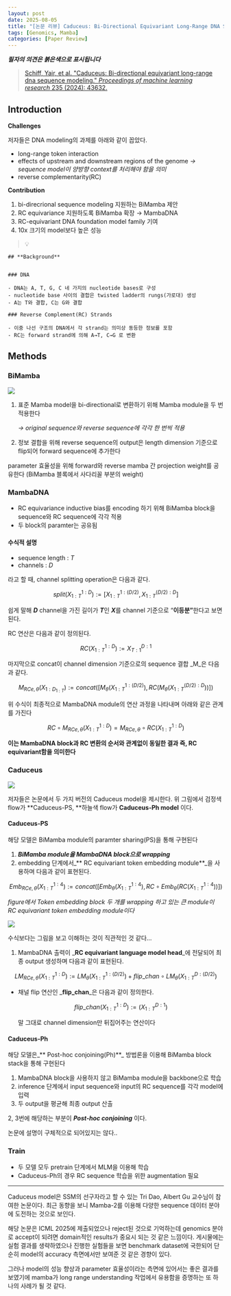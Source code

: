 ```yaml
---
layout: post
date: 2025-08-05
title: "[논문 리뷰] Caduceus: Bi-Directional Equivariant Long-Range DNA Sequence Modeling"
tags: [Genomics, Mamba]
categories: [Paper Review]
---
```


<span class="notion-red">_**필자의 의견은 붉은색으로 표시됩니다**_</span>


> [Schiff, Yair, et al. "Caduceus: Bi-directional equivariant long-range dna sequence modeling." ](https://pmc.ncbi.nlm.nih.gov/articles/PMC12189541/)[_Proceedings of machine learning research_](https://pmc.ncbi.nlm.nih.gov/articles/PMC12189541/)[ 235 (2024): 43632.](https://pmc.ncbi.nlm.nih.gov/articles/PMC12189541/)



## Introduction


**Challenges**


저자들은 DNA modeling의 과제를 아래와 같이 꼽았다.

- long-range token interaction
- effects of upstream and downstream regions of the genome 
_→ sequence model이 양방향 context를 처리해야 함을 의미_
- reverse complementarity(RC)

**Contribution**

1. bi-direcrional sequence modeling 지원하는 BiMamba 제안
1. RC equivariance 지원하도록 BiMamba 확장 → MambaDNA
1. RC-equivariant DNA foundation model family 기여
1. 10x 크기의 model보다 높은 성능

> 💡 


	## **Background**


	### DNA

	- DNA는 A, T, G, C 네 가지의 nucleotide bases로 구성
	- nucleotide base 사이의 결합은 twisted ladder의 rungs(가로대) 생성
	- A는 T와 결합, C는 G와 결합

	### Reverse Complement(RC) Strands

	- 이중 나선 구조의 DNA에서 각 strand는 의미상 동등한 정보를 포함
	- RC는 forward strand에 의해 A→T, C→G 로 변환


## Methods



### BiMamba


![](https://prod-files-secure.s3.us-west-2.amazonaws.com/542b861c-36a8-4051-84e5-8804b6728dba/2c247d59-7815-4980-99f0-8f0d21f445a7/image.png?X-Amz-Algorithm=AWS4-HMAC-SHA256&X-Amz-Content-Sha256=UNSIGNED-PAYLOAD&X-Amz-Credential=ASIAZI2LB4662UVDVPPW%2F20250923%2Fus-west-2%2Fs3%2Faws4_request&X-Amz-Date=20250923T140106Z&X-Amz-Expires=3600&X-Amz-Security-Token=IQoJb3JpZ2luX2VjEL3%2F%2F%2F%2F%2F%2F%2F%2F%2F%2FwEaCXVzLXdlc3QtMiJIMEYCIQDDrwSWQGxDQlSZOP2yeRnO8FD2xa1F%2BjiDDwjzMD2oWQIhAMqGVY6hENx6jKVb6Of8WV7eC6jkeombw7yCYRf%2FCFrtKv8DCEYQABoMNjM3NDIzMTgzODA1IgznEFzOaP28jW8BvzMq3AMfK2n99G4ZwdXraEwkYmrwxDcx9dqW77VLrD5hrNdFa%2BQdytH%2BY1Tdaj%2FK1xcxfDcjp50wZnGxwDXa9E0JsQQL9vaHpg7hrMMridCtNAgiox1hQKsxKbF9G5Cg58DiRa2C0hrF%2FR%2FLJ%2FxyYjQHKLlbzePt3lPKOyakFbQsVlscGMyEmBmydFIH0ejiYVHXAQCu8zYLCojYHZ%2B765QcMFnAyT7QvJptB%2FfKEQIvHwgB0lidy1WICfScQuDnYkKLekQxdfC1ObYdlgMg0oR5wFbsmtlUJPyr1p9IP6XAJJYC1gyxBTwypvwn1bjgWtE9KgN5EtuTarAf0iQyNe%2BFsB%2BOPHQh95TqEZCgr2K8g6zjcknl%2BdL9vcLSGpzMsCBTbWAv3oC2H%2FlhZ3rWLldI1BfmYEYxhFNrU%2BPy1ISuzubTYqb%2Bw5c5LJv1yUfB6hhMW6MUorsyHE0EZfSYc4ESMf5HnBO%2B3bZpC%2Bard7pcoke6IyHdMQcfESGpy85QdL5ZvS%2BAzcywgpA%2F%2Bjt22WgloZqF2%2FPeICFjeO6wQof%2BNQkpTYXfu0jh6cDWXvc6xSnPCoKJuF4zrQxinsgK1p1Q6nHfO%2FDd6F9uDe5OYAMsP2fVt92TDQmlwYZtPkql3jDgscrGBjqkARpCaHUokqxLK4QZgVGID3eNcWpaPeW%2BjGnay0g8KxUK%2FcinRA6BL5TLMgnYVS0eomUl3ZqmLWipblouCjIZOwYpvkcL8Ex8SNsxkiWCYHK%2Fhr38gg4rDM0Y2pIaJk98oDrxpN%2BxuWRNU48jk4SVltw7sQ%2FiuYrbrJv4Hu6CI1bUJSTN9g2O6rQK0K9eiSrGNkIaU2ArSQqEi2tpuuk3pqbi3bsd&X-Amz-Signature=200b334b3ccf04c7f9e29fb7349a6ad6af61333e911fe739d0c75039006b93d6&X-Amz-SignedHeaders=host&x-amz-checksum-mode=ENABLED&x-id=GetObject)

1. 표준 Mamba model을 bi-directional로 변환하기 위해 Mamba module을 두 번 적용한다

	_→ original sequence와 reverse sequence에 각각 한 번씩 적용_

1. 정보 결합을 위해 reverse sequence의 output은 length dimension 기준으로 flip되어 forward sequence에 추가한다

parameter 효율성을 위해 forward와 reverse mamba 간 projection weight를 공유한다 (BiMamba 블록에서 사다리꼴 부분의 weight)



### MambaDNA

- RC equivariance inductive bias를 encoding 하기 위해 BiMamba block을 sequence와 RC sequence에 각각 적용
- 두 block의 paramter는 공유됨


#### 수식적 설명

- sequence length : _T_
- channels : _D_

라고 할 때,  channel splitting operation은 다음과 같다.


$$
split(X^{1:D}_{1:T}):=[X^{1:(D/2)}_{1:T},X^{(D/2):D}_{1:T}]
$$


<span class="notion-red">쉽게 말해 </span><span class="notion-red">_**D**_</span><span class="notion-red"> channel을 가진 길이가 </span><span class="notion-red">_**T**_</span><span class="notion-red">인 </span><span class="notion-red">_**X**_</span><span class="notion-red">를 channel 기준으로 “</span><span class="notion-red">**이등분”**</span><span class="notion-red">한다고 보면 된다.</span>


RC 연산은 다음과 같이 정의된다.


$$
RC(X^{1:D}_{1:T}):=X^{D:1}_{T:1}
$$


마지막으로 concat이 channel dimension 기준으로의 sequence 결합 _M_은 다음과 같다.


$$
M_{RCe,\theta}(X_{1:D_{1:T}}):=concat([M_{\theta}(X^{1:(D/2)}_{1:T}),RC(M_{\theta}(X^{(D/2):D}_{1:T}))])
$$


위 수식이 최종적으로 MambaDNA module의 연산 과정을 나타내며 아래와 같은 관계를 가진다


$$
RC\circ M_{RCe,\theta}(X^{1:D}_{1:T}) = M_{RCe,\theta} \circ RC(X^{1:D}_{1:T})
$$


**이는 MambaDNA block과 RC 변환의 순서와 관계없이 동일한 결과 즉, RC equivariant함을 의미한다**



### Caduceus


![](https://prod-files-secure.s3.us-west-2.amazonaws.com/542b861c-36a8-4051-84e5-8804b6728dba/f94a60d7-8145-473b-aef9-7c68d3ec604a/image.png?X-Amz-Algorithm=AWS4-HMAC-SHA256&X-Amz-Content-Sha256=UNSIGNED-PAYLOAD&X-Amz-Credential=ASIAZI2LB4662UVDVPPW%2F20250923%2Fus-west-2%2Fs3%2Faws4_request&X-Amz-Date=20250923T140106Z&X-Amz-Expires=3600&X-Amz-Security-Token=IQoJb3JpZ2luX2VjEL3%2F%2F%2F%2F%2F%2F%2F%2F%2F%2FwEaCXVzLXdlc3QtMiJIMEYCIQDDrwSWQGxDQlSZOP2yeRnO8FD2xa1F%2BjiDDwjzMD2oWQIhAMqGVY6hENx6jKVb6Of8WV7eC6jkeombw7yCYRf%2FCFrtKv8DCEYQABoMNjM3NDIzMTgzODA1IgznEFzOaP28jW8BvzMq3AMfK2n99G4ZwdXraEwkYmrwxDcx9dqW77VLrD5hrNdFa%2BQdytH%2BY1Tdaj%2FK1xcxfDcjp50wZnGxwDXa9E0JsQQL9vaHpg7hrMMridCtNAgiox1hQKsxKbF9G5Cg58DiRa2C0hrF%2FR%2FLJ%2FxyYjQHKLlbzePt3lPKOyakFbQsVlscGMyEmBmydFIH0ejiYVHXAQCu8zYLCojYHZ%2B765QcMFnAyT7QvJptB%2FfKEQIvHwgB0lidy1WICfScQuDnYkKLekQxdfC1ObYdlgMg0oR5wFbsmtlUJPyr1p9IP6XAJJYC1gyxBTwypvwn1bjgWtE9KgN5EtuTarAf0iQyNe%2BFsB%2BOPHQh95TqEZCgr2K8g6zjcknl%2BdL9vcLSGpzMsCBTbWAv3oC2H%2FlhZ3rWLldI1BfmYEYxhFNrU%2BPy1ISuzubTYqb%2Bw5c5LJv1yUfB6hhMW6MUorsyHE0EZfSYc4ESMf5HnBO%2B3bZpC%2Bard7pcoke6IyHdMQcfESGpy85QdL5ZvS%2BAzcywgpA%2F%2Bjt22WgloZqF2%2FPeICFjeO6wQof%2BNQkpTYXfu0jh6cDWXvc6xSnPCoKJuF4zrQxinsgK1p1Q6nHfO%2FDd6F9uDe5OYAMsP2fVt92TDQmlwYZtPkql3jDgscrGBjqkARpCaHUokqxLK4QZgVGID3eNcWpaPeW%2BjGnay0g8KxUK%2FcinRA6BL5TLMgnYVS0eomUl3ZqmLWipblouCjIZOwYpvkcL8Ex8SNsxkiWCYHK%2Fhr38gg4rDM0Y2pIaJk98oDrxpN%2BxuWRNU48jk4SVltw7sQ%2FiuYrbrJv4Hu6CI1bUJSTN9g2O6rQK0K9eiSrGNkIaU2ArSQqEi2tpuuk3pqbi3bsd&X-Amz-Signature=281b107673797851e72caa371149006d14e0bacae4e7326fe5a6d6272cc2c5c3&X-Amz-SignedHeaders=host&x-amz-checksum-mode=ENABLED&x-id=GetObject)


저자들은 논문에서 두 가지 버전의 Caduceus model을 제시한다. 위 그림에서 검정색 flow가 **Caduceus-PS, **하늘색 flow가 **Caduceus-Ph model** 이다.



#### Caduceus-PS


해당 모델은 BiMamba module의 paramter sharing(PS)을 통해 구현된다

1. _**BiMamba module을 MambaDNA block으로 wrapping**_
1. embedding 단계에서_** RC equivariant token embedding module**_을 사용하며 다음과 같이 표현된다.

$$
Emb_{RCe,\theta}(X^{1:4}_{1:T}):=concat([Emb_{\theta}(X^{1:4}_{1:T}),RC \circ Emb_{\theta}(RC(X^{1:4}_{1:T}))])
$$


_figure에서 Token embedding block 두 개를 wrapping 하고 있는 큰 module이 RC equivariant token embedding module이다_


![](https://prod-files-secure.s3.us-west-2.amazonaws.com/542b861c-36a8-4051-84e5-8804b6728dba/b175e4da-71eb-4e91-8c23-a06dabe673c9/image.png?X-Amz-Algorithm=AWS4-HMAC-SHA256&X-Amz-Content-Sha256=UNSIGNED-PAYLOAD&X-Amz-Credential=ASIAZI2LB4662UVDVPPW%2F20250923%2Fus-west-2%2Fs3%2Faws4_request&X-Amz-Date=20250923T140106Z&X-Amz-Expires=3600&X-Amz-Security-Token=IQoJb3JpZ2luX2VjEL3%2F%2F%2F%2F%2F%2F%2F%2F%2F%2FwEaCXVzLXdlc3QtMiJIMEYCIQDDrwSWQGxDQlSZOP2yeRnO8FD2xa1F%2BjiDDwjzMD2oWQIhAMqGVY6hENx6jKVb6Of8WV7eC6jkeombw7yCYRf%2FCFrtKv8DCEYQABoMNjM3NDIzMTgzODA1IgznEFzOaP28jW8BvzMq3AMfK2n99G4ZwdXraEwkYmrwxDcx9dqW77VLrD5hrNdFa%2BQdytH%2BY1Tdaj%2FK1xcxfDcjp50wZnGxwDXa9E0JsQQL9vaHpg7hrMMridCtNAgiox1hQKsxKbF9G5Cg58DiRa2C0hrF%2FR%2FLJ%2FxyYjQHKLlbzePt3lPKOyakFbQsVlscGMyEmBmydFIH0ejiYVHXAQCu8zYLCojYHZ%2B765QcMFnAyT7QvJptB%2FfKEQIvHwgB0lidy1WICfScQuDnYkKLekQxdfC1ObYdlgMg0oR5wFbsmtlUJPyr1p9IP6XAJJYC1gyxBTwypvwn1bjgWtE9KgN5EtuTarAf0iQyNe%2BFsB%2BOPHQh95TqEZCgr2K8g6zjcknl%2BdL9vcLSGpzMsCBTbWAv3oC2H%2FlhZ3rWLldI1BfmYEYxhFNrU%2BPy1ISuzubTYqb%2Bw5c5LJv1yUfB6hhMW6MUorsyHE0EZfSYc4ESMf5HnBO%2B3bZpC%2Bard7pcoke6IyHdMQcfESGpy85QdL5ZvS%2BAzcywgpA%2F%2Bjt22WgloZqF2%2FPeICFjeO6wQof%2BNQkpTYXfu0jh6cDWXvc6xSnPCoKJuF4zrQxinsgK1p1Q6nHfO%2FDd6F9uDe5OYAMsP2fVt92TDQmlwYZtPkql3jDgscrGBjqkARpCaHUokqxLK4QZgVGID3eNcWpaPeW%2BjGnay0g8KxUK%2FcinRA6BL5TLMgnYVS0eomUl3ZqmLWipblouCjIZOwYpvkcL8Ex8SNsxkiWCYHK%2Fhr38gg4rDM0Y2pIaJk98oDrxpN%2BxuWRNU48jk4SVltw7sQ%2FiuYrbrJv4Hu6CI1bUJSTN9g2O6rQK0K9eiSrGNkIaU2ArSQqEi2tpuuk3pqbi3bsd&X-Amz-Signature=910b90eef2c6504b1ca77df61e904eb877638c5eba8d9c05388402fac91927f7&X-Amz-SignedHeaders=host&x-amz-checksum-mode=ENABLED&x-id=GetObject)


<span class="notion-red">수식보다는 그림을 보고 이해하는 것이 직관적인 것 같다…</span>

1. MambaDNA 출력이 _**RC equivariant language model head**_에 전달되어 최종 output 생성하며 다음과 같이 표현된다.

$$
LM_{RCe,\theta}(X^{1:D}_{1:T}):= LM_{\theta}(X^{1:(D/2)}_{1:T})+flip\_chan\circ LM_{\theta}(X^{D:(D/2)}_{1:T})
$$

- 채널 flip 연산인 _**flip\_chan**_은 다음과 같이 정의한다.

	$$
	flip\_chan(X^{1:D}_{1:T}):=(X^{D:1}_{1:T})
	$$


	말 그대로 channel dimension만 뒤집어주는 연산이다



#### Caduceus-Ph


해당 모델은_** Post-hoc conjoining(Ph)**_ 방법론을 이용해 BiMamba block stack을 통해 구현된다

1. MambaDNA block을 사용하지 않고 BiMamba module을 backbone으로 학습
1. inference 단계에서 input sequence와 input의 RC sequence를 각각 model에 입력
1. 두 output을 평균해 최종 output 산출

2, 3번에 해당하는 부분이 _**Post-hoc conjoining**_ 이다.


<span class="notion-red">논문에 설명이 구체적으로 되어있지는 않다..</span>



### Train

- 두 모델 모두 pretrain 단계에서 MLM을 이용해 학습
- Caduceus-Ph의 경우 RC sequence 학습을 위한 augmentation 필요

---


<span class="notion-red">Caduceus model은 SSM의 선구자라고 할 수 있는 Tri Dao, Albert Gu 교수님이 참여한 논문이다. 최근 동향을 보니 Mamba-2를 이용해 다양한 sequence 데이터 분야에 도전하는 것으로 보인다.</span>


<span class="notion-red">해당 논문은 ICML 2025에 제출되었으나 reject된 것으로 기억하는데 genomics 분야로 accept이 되려면 domain적인 results가 중요시 되는 것 같은 느낌이다. 게시물에는 실험 결과를 생략하였으나 진행한 실험들을 보면 benchmark dataset에 국한되어 단순히 model의 accuracy 측면에서만 보여준 것 같은 경향이 있다.</span>


<span class="notion-red">그러나 model의 성능 향상과 parameter 효율성이라는 측면에 있어서는 좋은 결과를 보였기에 mamba가 long range understanding 작업에서 유용함을 증명하는 또 하나의 사례가 될 것 같다.</span>

